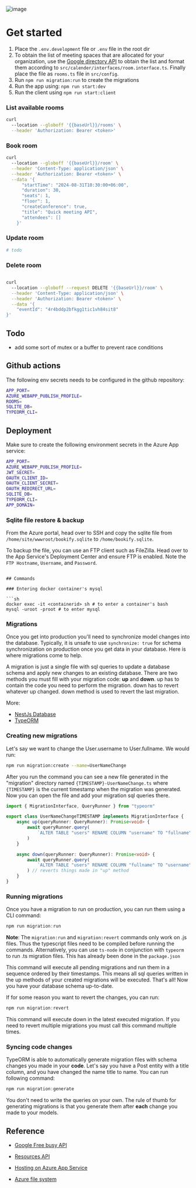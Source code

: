 ![image](https://github.com/user-attachments/assets/c624fbc6-5673-4c85-ae4a-74d298b73089)

# Get started
1. Place the `.env.development` file or `.env` file in the root dir
2. To obtain the list of meeting spaces that are allocated for your organization, use the [Google directory API](https://developers.google.com/admin-sdk/directory/reference/rest/v1/resources.calendars/list?apix_params=%7B%22customer%22%3A%22my_customer%22%2C%22maxResults%22%3A20%7D) to obtain the list and format them according to `src/calender/interfaces/room.interface.ts`. Finally place the file as `rooms.ts` file in `src/config`. 
3. Run `npm run migration:run` to create the migrations
4. Run the app using: `npm run start:dev`
5. Run the client using `npm run start:client`


### List available rooms

```bash
curl 
  --location --globoff '{{baseUrl}}/rooms' \
  --header 'Authorization: Bearer <token>'
```

### Book room

```bash
curl 
  --location --globoff '{{baseUrl}}/room' \
  --header 'Content-Type: application/json' \
  --header 'Authorization: Bearer <token>' \
  --data '{
      "startTime": "2024-08-31T10:30:00+06:00",
      "duration": 30,
      "seats": 1,
      "floor": 1,
      "createConference": true,
      "title": "Quick meeting API",
      "attendees": []
    }'

```

### Update room

```bash
# todo
```


### Delete room

```bash

curl 
  --location --globoff --request DELETE '{{baseUrl}}/room' \
  --header 'Content-Type: application/json' \
  --header 'Authorization: Bearer <token>' \
  --data '{
    "eventId": "4r4bddp2bfkgg1tic1vh84sit8"
}'

```

## Todo

- add some sort of mutex or a buffer to prevent race conditions


## Github actions

The following env secrets needs to be configured in the github repository: 

```bash
APP_PORT=
AZURE_WEBAPP_PUBLISH_PROFILE=
ROOMS=
SQLITE_DB=
TYPEORM_CLI=
```

## Deployment

Make sure to create the following environment secrets in the Azure App service:

```bash
APP_PORT=
AZURE_WEBAPP_PUBLISH_PROFILE=
JWT_SECRET=
OAUTH_CLIENT_ID=
OAUTH_CLIENT_SECRET=
OAUTH_REDIRECT_URL=
SQLITE_DB=
TYPEORM_CLI=
APP_DOMAIN=
```

### Sqlite file restore & backup

From the Azure portal, head over to SSH and copy the sqlite file from `/home/site/wwwroot/bookify.sqlite` to `/home/bookify.sqlite`.

To backup the file, you can use an FTP client such as FileZilla. Head over to the App Service's Deployment Center and ensure FTP is enabled. Note the `FTP Hostname`, `Username`, and `Password`.

```

## Commands

### Entering docker container's mysql

```sh
docker exec -it <containerid> sh # to enter a container's bash
mysql -uroot -proot # to enter mysql
```

### Migrations

Once you get into production you'll need to synchronize model changes into the database. Typically, it is unsafe to use `synchronize: true` for schema synchronization on production once you get data in your database. Here is where migrations come to help.

A migration is just a single file with sql queries to update a database schema and apply new changes to an existing database. There are two methods you must fill with your migration code: **up** and **down**. up has to contain the code you need to perform the migration. down has to revert whatever up changed. down method is used to revert the last migration.

More: 

- [NestJs Database](https://docs.nestjs.com/techniques/database)
- [TypeORM](https://typeorm.io/migration)

### Creating new migrations

Let's say we want to change the User.username to User.fullname. We would run: 
```bash
npm run migration:create --name=UserNameChange
``` 
After you run the command you can see a new file generated in the "migration" directory named `{TIMESTAMP}-UserNameChange.ts` where `{TIMESTAMP}` is the current timestamp when the migration was generated. Now you can open the file and add your migration sql queries there.

```ts
import { MigrationInterface, QueryRunner } from "typeorm"

export class UserNameChangeTIMESTAMP implements MigrationInterface {
    async up(queryRunner: QueryRunner): Promise<void> {
        await queryRunner.query(
            `ALTER TABLE "users" RENAME COLUMN "username" TO "fullname"`,
        )
    }

    async down(queryRunner: QueryRunner): Promise<void> {
        await queryRunner.query(
            `ALTER TABLE "users" RENAME COLUMN "fullname" TO "username"`,
        ) // reverts things made in "up" method
    }
}
```

### Running migrations

Once you have a migration to run on production, you can run them using a CLI command:

```ts
npm run migration:run
```

 **Note**: The `migration:run` and `migration:revert` commands only work on .js files. Thus the typescript files need to be compiled before running the commands. Alternatively, you can use `ts-node` in conjunction with `typeorm` to run .ts migration files. This has already been done in the `package.json`

This command will execute all pending migrations and run them in a sequence ordered by their timestamps. This means all sql queries written in the up methods of your created migrations will be executed. That's all! Now you have your database schema up-to-date.

If for some reason you want to revert the changes, you can run:

```ts
npm run migration:revert
```
This command will execute down in the latest executed migration. If you need to revert multiple migrations you must call this command multiple times.



### Syncing code changes

TypeORM is able to automatically generate migration files with schema changes you made in your **code**. Let's say you have a Post entity with a title column, and you have changed the name title to name. You can run following command:

```ts
npm run migration:generate
```
You don't need to write the queries on your own. The rule of thumb for generating migrations is that you generate them after **each** change you made to your models. 


## Reference

- [Google Free busy API](https://developers.google.com/calendar/api/v3/reference/freebusy/query?apix_params=%7B%22resource%22%3A%7B%22timeMin%22%3A%222024-08-27T00%3A00%3A00%2B02%3A00%22%2C%22timeMax%22%3A%222024-09-27T23%3A59%3A59%2B02%3A00%22%2C%22items%22%3A%5B%7B%22id%22%3A%22Ada%20Bit%2010%40resource.calendar.google.com%22%7D%2C%7B%22id%22%3A%22c_1888flqi3ecr4gb0k9armpk8k9ics%40resource.calendar.google.com%22%7D%2C%7B%22id%22%3A%22RESOURCE_ID_3%40resource.calendar.google.com%22%7D%5D%7D%7D )

- [Resources API](https://developers.google.com/admin-sdk/directory/reference/rest/v1/resources.calendars/list?apix_params=%7B%22customer%22%3A%22my_customer%22%2C%22maxResults%22%3A20%7D)

- [Hosting on Azure App Service](https://docs.github.com/en/actions/use-cases-and-examples/deploying/deploying-nodejs-to-azure-app-service)

- [Azure file system](https://github.com/projectkudu/kudu/wiki/Understanding-the-Azure-App-Service-file-system)